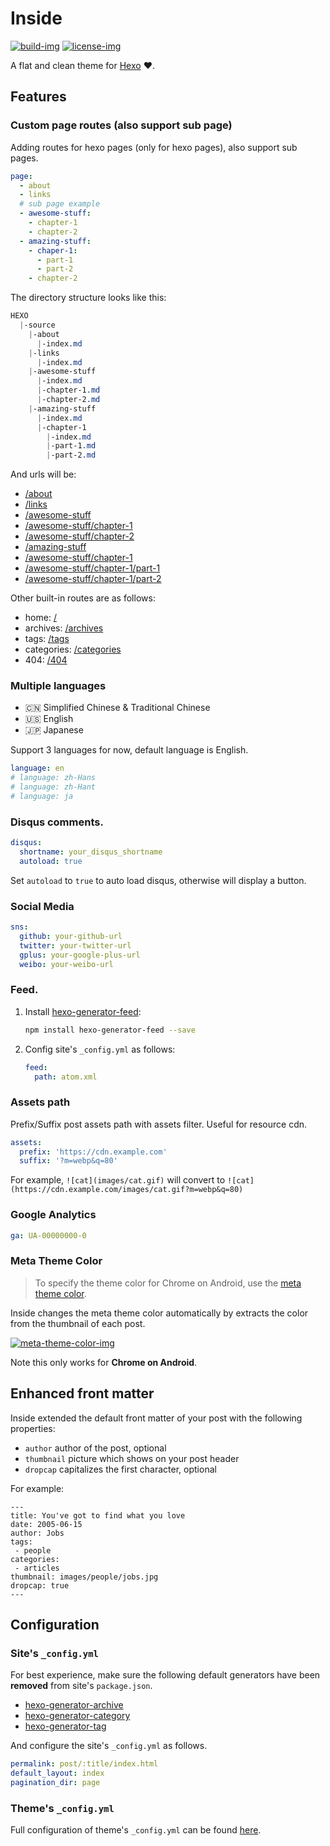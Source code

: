 # Inside

[![build-img]][root]
[![license-img]](LICENSE)

A flat and clean theme for [Hexo] ❤️.

## Features

### Custom page routes (also support sub page)

Adding routes for hexo pages (only for hexo pages), also support sub pages.

```yaml
page:
  - about
  - links
  # sub page example
  - awesome-stuff:
    - chapter-1
    - chapter-2
  - amazing-stuff:
    - chaper-1:
      - part-1
      - part-2
    - chapter-2
```

The directory structure looks like this:

```css
HEXO
  |-source
    |-about
      |-index.md
    |-links
      |-index.md
    |-awesome-stuff
      |-index.md
      |-chapter-1.md
      |-chapter-2.md
    |-amazing-stuff
      |-index.md
      |-chapter-1
        |-index.md
        |-part-1.md
        |-part-2.md
```

And urls will be:
- [/about]()
- [/links]()
- [/awesome-stuff]()
- [/awesome-stuff/chapter-1]()
- [/awesome-stuff/chapter-2]()
- [/amazing-stuff]()
- [/awesome-stuff/chapter-1]()
- [/awesome-stuff/chapter-1/part-1]()
- [/awesome-stuff/chapter-1/part-2]()

Other built-in routes are as follows:
- home: [/]()
- archives: [/archives]()
- tags: [/tags]()
- categories: [/categories]()
- 404: [/404]()

### Multiple languages
- :cn: Simplified Chinese & Traditional Chinese
- :us: English
- :jp: Japanese

Support 3 languages for now, default language is English.

```yml
language: en
# language: zh-Hans
# language: zh-Hant
# language: ja
```

### Disqus comments.

```yaml
disqus:
  shortname: your_disqus_shortname
  autoload: true
```

Set `autoload` to `true` to auto load disqus, otherwise will display a button.

### Social Media
```yaml
sns:
  github: your-github-url
  twitter: your-twitter-url
  gplus: your-google-plus-url
  weibo: your-weibo-url
```

### Feed.

1. Install [hexo-generator-feed]:
   ```bash
   npm install hexo-generator-feed --save
   ```
2. Config site's `_config.yml` as follows:
   ```yaml
   feed:
     path: atom.xml
   ```

### Assets path
Prefix/Suffix post assets path with assets filter. Useful for resource cdn.
```yaml
assets:
  prefix: 'https://cdn.example.com'
  suffix: '?m=webp&q=80'
```
For example, `![cat](images/cat.gif)` will convert to `![cat](https://cdn.example.com/images/cat.gif?m=webp&q=80)`


### Google Analytics
```yaml
ga: UA-00000000-0
```


### Meta Theme Color

> To specify the theme color for Chrome on Android, use the [meta theme color][meta-theme-color].

Inside changes the meta theme color automatically by extracts the color from the thumbnail of each post.

[![meta-theme-color-img]][meta-theme-color-img-origin]

Note this only works for **Chrome on Android**.

## Enhanced front matter
Inside extended the default front matter of your post with the following properties:
- `author` author of the post, optional
- `thumbnail` picture which shows on your post header
- `dropcap` capitalizes the first character, optional

For example:
```
---
title: You've got to find what you love
date: 2005-06-15
author: Jobs
tags:
 - people
categories:
 - articles
thumbnail: images/people/jobs.jpg
dropcap: true
---
```


## Configuration

### Site's `_config.yml`

For best experience, make sure the following default generators have been **removed** from site's `package.json`.

- [hexo-generator-archive]
- [hexo-generator-category]
- [hexo-generator-tag]

And configure the site's `_config.yml` as follows.

```yaml
permalink: post/:title/index.html
default_layout: index
pagination_dir: page
```

### Theme's `_config.yml`

Full configuration of theme's `_config.yml` can be found [here](_config.yml).


[meta-theme-color]: https://developers.google.com/web/fundamentals/design-and-ux/browser-customization/#meta_theme_color_for_chrome_and_opera
[hexo-generator-archive]: https://github.com/hexojs/hexo-generator-archive
[hexo-generator-category]: https://github.com/hexojs/hexo-generator-category
[hexo-generator-index]: https://github.com/hexojs/hexo-generator-index
[hexo-generator-tag]: https://github.com/hexojs/hexo-generator-tag
[hexo-generator-feed]: https://github.com/hexojs/hexo-generator-feed
[hexo-renderer-ejs]: https://github.com/hexojs/hexo-renderer-ejs
[hexo-renderer-marked]: https://github.com/hexojs/hexo-renderer-marked

[root]: https://github.com/elmorec/hexo-theme-inside
[build-img]: https://travis-ci.org/elmorec/hexo-theme-inside.svg?branch=master
[license-img]: https://img.shields.io/dub/l/vibe-d.svg
[hexo]: https://hexo.io/
[meta-theme-color-img]: https://developers.google.com/web/updates/images/2014/11/theme-color-ss.png
[meta-theme-color-img-origin]: https://developers.google.com/web/updates/2014/11/Support-for-theme-color-in-Chrome-39-for-Android